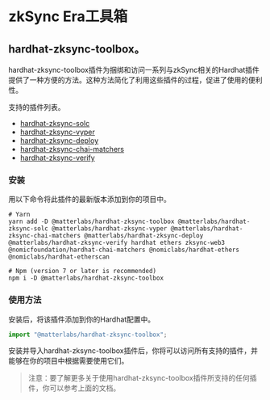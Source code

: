 # zkSync Era工具箱

## hardhat-zksync-toolbox。

hardhat-zksync-toolbox插件为捆绑和访问一系列与zkSync相关的Hardhat插件提供了一种方便的方法。这种方法简化了利用这些插件的过程，促进了使用的便利性。

支持的插件列表。

- [hardhat-zksync-solc](./hardhat-zksync-solc.md)
- [hardhat-zksync-vyper](./hardhat-zksync-vyper.md)
- [hardhat-zksync-deploy](./hardhat-zksync-deploy.md)
- [hardhat-zksync-chai-matchers](./hardhat-zksync-chai-matchers.md)
- [hardhat-zksync-verify](./hardhat-zksync-verify.md)

### 安装

用以下命令将此插件的最新版本添加到你的项目中。

```
# Yarn
yarn add -D @matterlabs/hardhat-zksync-toolbox @matterlabs/hardhat-zksync-solc @matterlabs/hardhat-zksync-vyper @matterlabs/hardhat-zksync-chai-matchers @matterlabs/hardhat-zksync-deploy @matterlabs/hardhat-zksync-verify hardhat ethers zksync-web3 @nomicfoundation/hardhat-chai-matchers @nomiclabs/hardhat-ethers @nomiclabs/hardhat-etherscan

# Npm (version 7 or later is recommended)
npm i -D @matterlabs/hardhat-zksync-toolbox
```

### 使用方法

安装后，将该插件添加到你的Hardhat配置中。

```javascript
import "@matterlabs/hardhat-zksync-toolbox";
```

 安装并导入hardhat-zksync-toolbox插件后，你将可以访问所有支持的插件，并能够在你的项目中根据需要使用它们。

> 注意：要了解更多关于使用hardhat-zksync-toolbox插件所支持的任何插件，你可以参考上面的文档。
